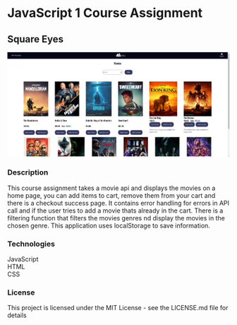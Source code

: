 # JavaScript 1 Course Assignment
## Square Eyes
![screenshot-homepage](assets/application-homepage.png)

### Description
This course assignment takes a movie api and displays the movies on a home page, you can add items to cart, remove them from your cart and there is a checkout success page.
It contains error handling for errors in API call and if the user tries to add a movie thats already in the cart.
There is a filtering function that filters the movies genres nd display the movies in the chosen genre.
This application uses localStorage to save information.

### Technologies
JavaScript  
HTML  
CSS  

### License
This project is licensed under the MIT License - see the LICENSE.md file for details
